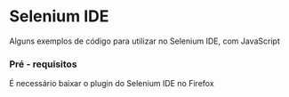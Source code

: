 # Selenium IDE

Alguns exemplos de código para utilizar no Selenium IDE, com JavaScript

### Pré - requisitos

É necessário baixar o plugin do Selenium IDE no Firefox

